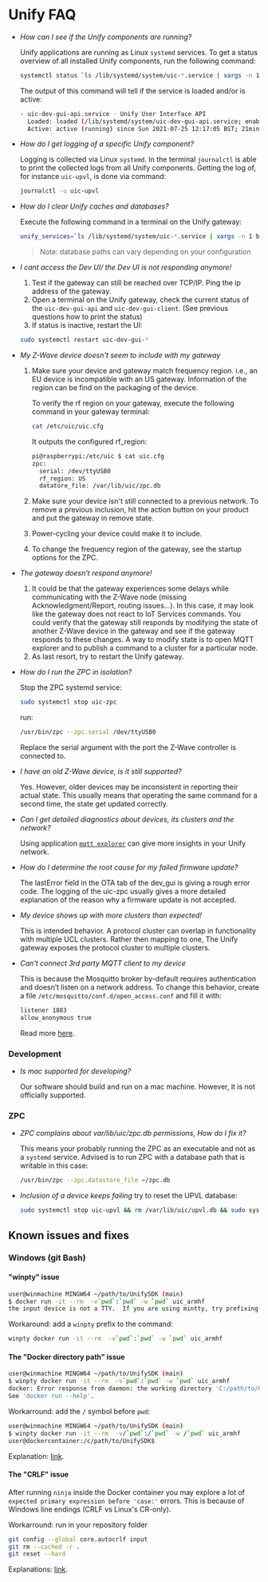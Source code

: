 # Unify FAQ

- *How can I see if the Unify components are running?*

  Unify applications are running as Linux `systemd` services. To get a status
  overview of all installed Unify components, run the following command:

  ``` sh
  systemctl status `ls /lib/systemd/system/uic-*.service | xargs -n 1 basename`
  ```

  The output of this command will tell if the service is loaded and/or is active:

  ``` sh
  - uic-dev-gui-api.service - Unify User Interface API
    Loaded: loaded (/lib/systemd/system/uic-dev-gui-api.service; enabled; vendor preset: enabled)
    Active: active (running) since Sun 2021-07-25 12:17:05 BST; 21min ago
  ```

- *How do I get logging of a specific Unify component?*

  Logging is collected via Linux `systemd`. In the terminal `journalctl` is able
  to print the collected logs from all Unify components. Getting the log of, for
  instance `uic-upvl`, is done via command:

  ``` sh
  journalctl -u uic-upvl
  ```

- *How do I clear Unify caches and databases?*

  Execute the following command in a terminal on the Unify gateway:

  ``` sh
  unify_services=`ls /lib/systemd/system/uic-*.service | xargs -n 1 basename`; sudo systemctl stop mosquitto $unify_services && sudo rm /var/lib/mosquitto/mosquitto.db /var/lib/uic/zpc.db /var/lib/uic/zigpc.db /var/lib/uic/upvl.db && sudo systemctl start mosquitto $unify_services
  ```

  >Note: database paths can vary depending on your configuration

- *I cant access the Dev UI/ the Dev UI is not responding anymore!*

  1. Test if the gateway can still be reached over TCP/IP. Ping the ip address of
     the gateway.
  2. Open a terminal on the Unify gateway, check the current status of the
     `uic-dev-gui-api` and `uic-dev-gui-client`. (See previous questions how to
     print the status)
  3. If status is inactive, restart the UI:

    ``` sh
    sudo systemctl restart uic-dev-gui-*
    ```

- *My Z-Wave device doesn't seem to include with my gateway*

  1. Make sure your device and gateway match frequency region. i.e., an EU device
     is incompatible with an US gateway. Information of the region can be find on
     the packaging of the device.

     To verify the rf region on your gateway, execute the following command in
     your gateway terminal:

      ``` sh
      cat /etc/uic/uic.cfg
      ```

      It outputs the configured rf_region:

      ```bash
      pi@raspberrypi:/etc/uic $ cat uic.cfg
      zpc:
        serial: /dev/ttyUSB0
        rf_region: US
        datatore_file: /var/lib/uic/zpc.db
      ```

  2. Make sure your device isn't still connected to a previous network. To remove
     a previous inclusion, hit the action button on your product and put the
     gateway in remove state.
  3. Power-cycling your device could make it to include.
  4. To change the frequency region of the gateway, see the startup options for
     the ZPC.

- *The gateway doesn't respond anymore!*

  1. It could be that the gateway experiences some delays while communicating with
     the Z-Wave node (missing Acknowledgment/Report, routing issues...). In this
     case, it may look like the gateway does not react to IoT Services commands.
     You could verify that the gateway still responds by modifying the state of
     another Z-Wave device in the gateway and see if the gateway responds to these
     changes. A way to modify state is to open MQTT explorer and to publish a
     command to a cluster for a particular node.
  2. As last resort, try to restart the Unify gateway.

- *How do I run the ZPC in isolation?*

  Stop the ZPC systemd service:

  ``` sh
  sudo systemctl stop uic-zpc
  ```

  run:

  ``` sh
  /usr/bin/zpc --zpc.serial /dev/ttyUSB0
  ```

  Replace the serial argument with the port the Z-Wave controller is connected to.

- *I have an old Z-Wave device, is it still supported?*

  Yes. However, older devices may be inconsistent in reporting their actual
  state. This usually means that operating the same command for a second time,
  the state get updated correctly.

- *Can I get detailed diagnostics about devices, its clusters and the
  network?*

  Using application [`mqtt explorer`](http://mqtt-explorer.com) can give more
  insights in your Unify network.

- *How do I determine the root cause for my failed firmware update?*

  The lastError field in the OTA tab of the dev_gui is giving a rough error
  code. The logging of the uic-zpc usually gives a more detailed explanation of
  the reason why a firmware update is not accepted.

- *My device shows up with more clusters than expected!*

  This is intended behavior. A protocol cluster can overlap in functionality
  with multiple UCL clusters. Rather then mapping to one, The Unify gateway
  exposes the protocol cluster to multiple clusters.

- *Can't connect 3rd party MQTT client to my device*

  This is because the Mosquitto broker by-default requires authentication and
  doesn’t listen on a network address. To change this behavior, create a file
  `/etc/mosquitto/conf.d/open_access.conf` and fill it with:

  ``` txt
  listener 1883
  allow_anonymous true
  ```

  Read more [here](http://www.steves-internet-guide.com/mosquitto-broker/).

### Development

- *Is mac supported for developing?*

  Our software should build and run on a mac machine. However, it is not
  officially supported.

### ZPC

- *ZPC complains about var/lib/uic/zpc.db permissions, How do I fix it?*

  This means your probably running the ZPC as an executable and not as a
  `systemd` service. Advised is to run ZPC with a database path that is writable
  in this case:

  ``` sh
  /usr/bin/zpc --zpc.datastore_file ~/zpc.db
  ```

- *Inclusion of a device keeps failing* try to reset the UPVL database:

  ``` sh
  sudo systemctl stop uic-upvl && rm /var/lib/uic/upvl.db && sudo systemctl start uic-upvl
  ```

## Known issues and fixes

### Windows (git Bash)

#### "winpty" issue

``` sh
user@winmachine MINGW64 ~/path/to/UnifySDK (main)
$ docker run -it --rm  -v`pwd`:`pwd` -w `pwd` uic_armhf
the input device is not a TTY.  If you are using mintty, try prefixing the command with 'winpty'
```

Workaround: add a `winpty` prefix to the command:

``` sh
winpty docker run -it --rm  -v`pwd`:`pwd` -w `pwd` uic_armhf
```

#### The "Docker directory path" issue

``` sh
user@winmachine MINGW64 ~/path/to/UnifySDK (main)
$ winpty docker run -it --rm  -v`pwd`:`pwd` -w `pwd` uic_armhf
docker: Error response from daemon: the working directory 'C:/path/to/UnifySDK' is invalid, it needs to be an absolute path.
See 'docker run --help'.
```

Workarround: add the `/` symbol before `pwd`:

``` sh
user@winmachine MINGW64 ~/path/to/UnifySDK (main)
$ winpty docker run -it --rm  -v/`pwd`:/`pwd` -w /`pwd` uic_armhf
user@dockercontainer:/c/path/to/UnifySDK$
```

Explanation:
[link](https://stackoverflow.com/questions/40213524/using-absolute-path-with-docker-run-command-not-working#comment109755641_40214650).

#### The "CRLF" issue

After running `ninja` inside the Docker container you may explore a lot of
`expected primary expression before 'case:'` errors. This is because of Windows
line endings (CRLF vs Linux's CR-only).

Workarround: run in your repository folder

``` sh
git config --global core.autocrlf input
git rm --cached -r .
git reset --hard
```

Explanations:
[link](https://stackoverflow.com/questions/1967370/git-replacing-lf-with-crlf).